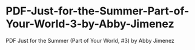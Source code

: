 # PDF-Just-for-the-Summer-Part-of-Your-World-3-by-Abby-Jimenez
PDF Just for the Summer (Part of Your World, #3) by Abby Jimenez
